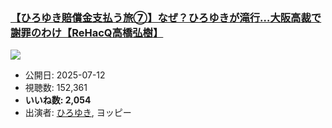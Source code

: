 ### [【ひろゆき賠償金支払う旅⑦】なぜ？ひろゆきが滝行…大阪高裁で謝罪のわけ【ReHacQ高橋弘樹】](https://www.youtube.com/watch?v=3Jx0xIMmwOs)
[![](https://img.youtube.com/vi/3Jx0xIMmwOs/sddefault.jpg)](https://www.youtube.com/watch?v=3Jx0xIMmwOs)
-   公開日: 2025-07-12
-   視聴数: 152,361
-   **いいね数: 2,054**
-   出演者: [ひろゆき](/rehacq_fan/people/ひろゆき "wikilink"), ヨッピー
